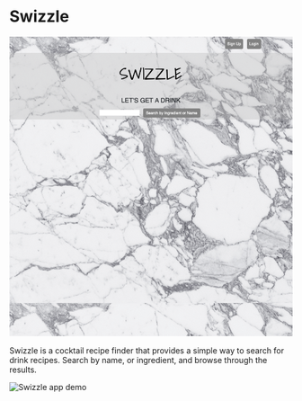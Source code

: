 # Swizzle

![Swizzle app homepage](flask_app/static/imgs/SwizzleHome.png)

Swizzle is a cocktail recipe finder that provides a simple way to search for drink recipes. Search by name, or ingredient, and browse through the results. 


![Swizzle app demo](flask_app/static/imgs/ScreenRecordingSwizzle)
